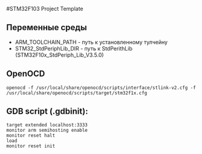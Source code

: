 
#STM32F103 Project Template

## Переменные среды 

* ARM_TOOLCHAIN_PATH - путь к установленному тулчейну 
* STM32_StdPeriphLib_DIR - путь к StdPerithLib (STM32F10x_StdPeriph_Lib_V3.5.0)


## OpenOCD

	openocd -f /usr/local/share/openocd/scripts/interface/stlink-v2.cfg -f /usr/local/share/openocd/scripts/target/stm32f1x.cfg 


## GDB script (.gdbinit):

	target extended localhost:3333
	monitor arm semihosting enable
	monitor reset halt
	load
	monitor reset init